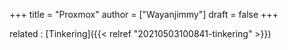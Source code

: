 +++
title = "Proxmox"
author = ["Wayanjimmy"]
draft = false
+++

related
: [Tinkering]({{< relref "20210503100841-tinkering" >}})
